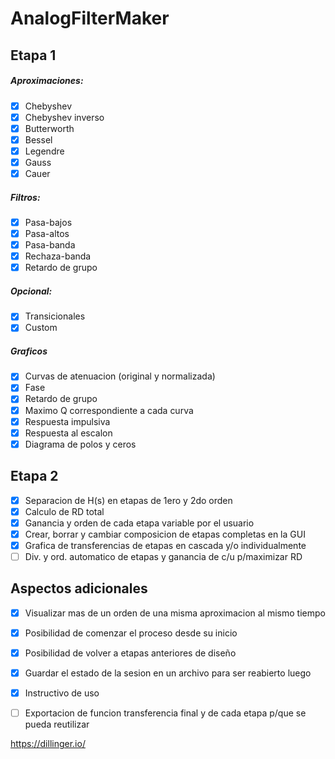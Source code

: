 # AnalogFilterMaker## Etapa 1##### Aproximaciones:  - [X] Chebyshev  - [X] Chebyshev inverso  - [X] Butterworth    - [X] Bessel  - [X] Legendre  - [X] Gauss  - [X] Cauer##### Filtros:  - [X] Pasa-bajos  - [X] Pasa-altos  - [X] Pasa-banda  - [X] Rechaza-banda  - [X] Retardo de grupo##### Opcional:  - [X] Transicionales  - [X] Custom##### Graficos  - [X] Curvas de atenuacion (original y normalizada)  - [X] Fase  - [X] Retardo de grupo  - [X] Maximo Q correspondiente a cada curva  - [X] Respuesta impulsiva  - [X] Respuesta al escalon  - [X] Diagrama de polos y ceros## Etapa 2  - [X] Separacion de H(s) en etapas de 1ero y 2do orden  - [X] Calculo de RD total  - [X] Ganancia y orden de cada etapa variable por el usuario  - [X] Crear, borrar y cambiar composicion de etapas completas en la GUI  - [X] Grafica de transferencias de etapas en cascada y/o individualmente  - [ ] Div. y ord. automatico de etapas y ganancia de c/u p/maximizar RD## Aspectos adicionales  - [X] Visualizar mas de un orden de una misma aproximacion al mismo tiempo  - [X] Posibilidad de comenzar el proceso desde su inicio  - [X] Posibilidad de volver a etapas anteriores de diseño  - [X] Guardar el estado de la sesion en un archivo para ser reabierto luego  - [X] Instructivo de uso  - [ ] Exportacion de funcion transferencia final y de cada etapa p/que se pueda reutilizar     https://dillinger.io/